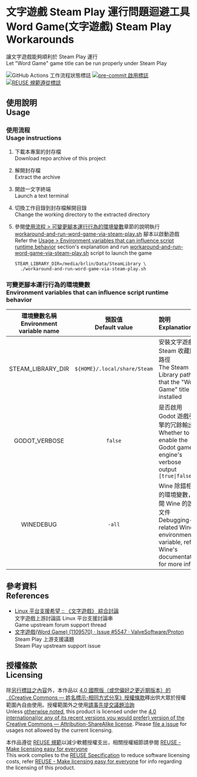 # 文字遊戲 Steam Play 運行問題迴避工具<br>Word Game(文字遊戲) Steam Play Workarounds

讓文字遊戲能夠順利於 Steam Play 運行  
Let "Word Game" game title can be run properly under Steam Play

![GitHub Actions 工作流程狀態標誌](https://github.com/brlin-tw/wordgame-steam-play-workarounds/actions/workflows/check-potential-problems.yml/badge.svg "查看 GitHub Actions 工作流程狀態") [![pre-commit 啟用標誌](https://img.shields.io/badge/pre--commit-enabled-brightgreen?logo=pre-commit&logoColor=white "本專案使用 pre-commit 來檢查潛在問題")](https://pre-commit.com/) [![REUSE 規範遵從標誌](https://api.reuse.software/badge/github.com/brlin-tw/wordgame-steam-play-workarounds "本專案遵循 REUSE 規範以減少軟體授權支出")](https://api.reuse.software/info/github.com/brlin-tw/wordgame-steam-play-workarounds)

## 使用說明<br>Usage

### 使用流程<br>Usage instructions

1. 下載本專案的封存檔  
   Download repo archive of this project
1. 解開封存檔  
   Extract the archive
1. 開啟一文字終端  
   Launch a text terminal
1. 切換工作目錄到封存檔解開目錄  
   Change the working directory to the extracted directory
1. 參閱[使用流程 > 可變更腳本運行行為的環境變數](#可變更腳本運行行為的環境變數environment-variables-that-can-influence-script-runtime-behavior)章節的說明執行 [workaround-and-run-word-game-via-steam-play.sh](workaround-and-run-word-game-via-steam-play.sh) 腳本以啟動遊戲  
   Refer the [Usage > Environment variables that can influence script runtime behavior](#可變更腳本運行行為的環境變數environment-variables-that-can-influence-script-runtime-behavior) section's explanation and run [workaround-and-run-word-game-via-steam-play.sh](workaround-and-run-word-game-via-steam-play.sh) script to launch the game

   ```example
   STEAM_LIBRARY_DIR=/media/brlin/Data/SteamLibrary \
     ./workaround-and-run-word-game-via-steam-play.sh
   ```

### 可變更腳本運行行為的環境變數<br>Environment variables that can influence script runtime behavior

| 環境變數名稱<br>Environment variable name | 預設值<br>Default value | 說明<br>Explanation |
| :-: | :-: | :-- |
| STEAM_LIBRARY_DIR | `${HOME}/.local/share/Steam` | 安裝文字遊戲的 Steam 收藏庫路徑<br>The Steam Library path that the "Word Game" title is installed |
| GODOT_VERBOSE | `false` | 是否啟用 Godot 遊戲引擎的冗餘輸出<br>Whether to enable the Godot game engine's verbose output<br>`[true\|false]` |
| WINEDEBUG | `-all` | Wine 除錯相關的環境變數，參閱 Wine 的說明文件<br>Debugging-related Wine environment variable, refer Wine's documentation for more info |

## 參考資料<br>References

* [Linux 平台支援希望 :: 《文字遊戲》 綜合討論](https://steamcommunity.com/app/1109570/discussions/0/3182358518954625787/)  
  文字遊戲上游討論區 Linux 平台支援討論串  
  Game upstream forum support thread
* [文字遊戲(Word Game) (1109570) · Issue #5547 · ValveSoftware/Proton](https://github.com/ValveSoftware/Proton/issues/5547)  
  Steam Play 上游支援議題  
  Steam Play upstream support issue

## 授權條款<br>Licensing

除[另行標註之內容](.reuse/dep5)外，本作品以 [4.0 國際版（或您偏好之更近期版本）的《Creative Commons — 姓名標示-相同方式分享》授權條款](https://creativecommons.org/licenses/by-sa/4.0/deed.zh_TW)釋出供大眾於授權範圍內自由使用。授權範圍外之使用[請事先提交議題洽詢](https://github.com/brlin-tw/wordgame-steam-play-workarounds/issues/new)  
Unless [otherwise noted](.reuse/dep5), this product is licensed under the [4.0 international(or any of its recent versions you would prefer) version of the Creative Commons — Attribution-ShareAlike license](https://creativecommons.org/licenses/by-sa/4.0/deed).  Please [file a issue](https://github.com/brlin-tw/wordgame-steam-play-workarounds/issues/new) for usages not allowed by the current licensing.

本作品遵從 [REUSE 規範](https://reuse.software/spec/)以減少軟體授權支出，相關授權細節請參閱 [REUSE - Make licensing easy for everyone](https://reuse.software/)  
This work complies to the [REUSE Specification](https://reuse.software/spec/) to reduce software licensing costs, refer [REUSE - Make licensing easy for everyone](https://reuse.software/) for info regarding the licensing of this product.

